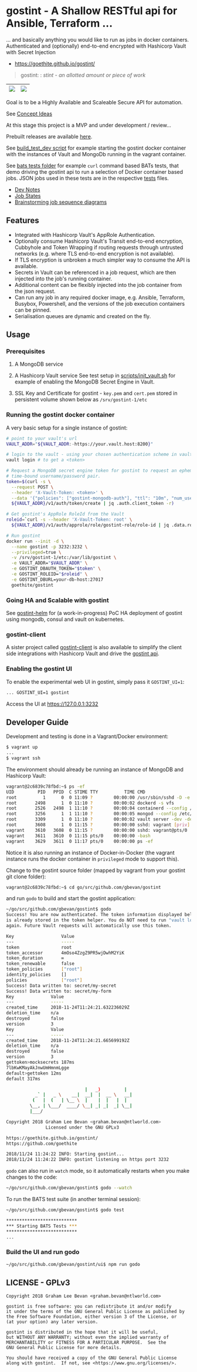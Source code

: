 # gostint - A Shallow RESTful api for Ansible, Terraform ...
... and basically anything you would like to run as jobs in docker containers.
Authenticated and (optionally) end-to-end encrypted with Hashicorp Vault with
Secret Injection
* https://goethite.github.io/gostint/

> gostint:
> : _stint - an allotted amount or piece of work_

| ![](https://img.shields.io/github/release/goethite/gostint.svg) | ![](https://img.shields.io/github/license/goethite/gostint.svg) |
|-|-|

Goal is to be a Highly Available and Scaleable Secure API for automation.

See [Concept Ideas](docs/Concept_Ideas.md)

At this stage this project is a MVP and under development / review...

Prebuilt releases are available [here](https://github.com/goethite/gostint/releases).

See [build_test_dev script](./build_test_against_dev.sh) for example starting the gostint docker container with the instances of Vault and MongoDb running in the vagrant container.

See [bats tests folder](tests/bats) for example `curl` command based BATs tests, that
demo driving the gostint api to run a selection of Docker container based jobs.
JSON jobs used in these tests are in the respective [tests](tests/) files.

* [Dev Notes](docs/devnotes.md)
* [Job States](docs/jobstates.md)
* [Brainstorming job sequence diagrams](docs/jobsequence.md)

## Features
* Integrated with Hashicorp Vault's AppRole Authentication.
* Optionally consume Hashicorp Vault's Transit end-to-end
  encryption, Cubbyhole and Token Wrapping if routing requests through
  untrusted networks (e.g. where TLS end-to-end encryption is not available).
* If TLS encryption is unbroken a much simpler way to consume the API is
  available.
* Secrets in Vault can be referenced in a job request, which are then injected
  into the job's running container.
* Additional content can be flexibly injected into the job container from the
  json request.
* Can run any job in any required docker image, e.g. Ansible, Terraform, Busybox,
  Powershell, and the versions of the job execution containers can be pinned.
* Serialisation queues are dynamic and created on the fly.

## Usage

### Prerequisites
1. A MongoDB service

2. A Hashicorp Vault service
See test setup in [scripts/init_vault.sh](scripts/init_vault.sh) for example of enabling the MongoDB Secret Engine in Vault.

3. SSL Key and Certificate for gostint - `key.pem` and `cert.pem` stored in persistent volume shown below as `/srv/gostint-1/etc`

### Running the gostint docker container
A very basic setup for a single instance of gostint:
```bash
# point to your vault's url
VAULT_ADDR="${VAULT_ADDR:-https://your.vault.host:8200}"

# login to the vault - using your chosen authentication scheme in vault
vault login # to get a <token>

# Request a MongoDB secret engine token for gostint to request an ephemeral
# time-bound username/password pair.
token=$(curl -s \
  --request POST \
  --header 'X-Vault-Token: <token>' \
  --data '{"policies": ["gostint-mongodb-auth"], "ttl": "10m", "num_uses": 2}' \
  ${VAULT_ADDR}/v1/auth/token/create | jq .auth.client_token -r)

# Get gostint's AppRole RoleId from the Vault
roleid=`curl -s --header 'X-Vault-Token: root' \
  ${VAULT_ADDR}/v1/auth/approle/role/gostint-role/role-id | jq .data.role_id -r`

# Run gostint
docker run --init -d \
  --name gostint -p 3232:3232 \
  --privileged=true \
  -v /srv/gostint-1/etc:/var/lib/gostint \
  -e VAULT_ADDR="$VAULT_ADDR" \
  -e GOSTINT_DBAUTH_TOKEN="$token" \
  -e GOSTINT_ROLEID="$roleid" \
  -e GOSTINT_DBURL=your-db-host:27017
  goethite/gostint
```

### Going HA and Scalable with gostint
See [gostint-helm](https://github.com/goethite/gostint-helm) for (a work-in-progress)
PoC HA deployment of gostint using mongodb, consul and vault on kubernetes.

### gostint-client
A sister project called [gostint-client](https://github.com/goethite/gostint-client)
is also available to simplify the client side integrations with Hashicorp Vault
and drive the [gostint api](https://goethite.github.io/gostint/docs/1100_api_v1_job/).

### Enabling the gostint UI
To enable the experimental web UI in gostint, simply pass it `GOSTINT_UI=1`:
```bash
... GOSTINT_UI=1 gostint
```
Access the UI at https://127.0.0.1:3232

## Developer Guide

Development and testing is done in a Vagrant/Docker environment:
```bash
$ vagrant up
...
$ vagrant ssh
```
The environment should already be running an instance of MongoDB and Hashicorp Vault:
```bash
vagrant@2c6839c78fbd:~$ ps -ef
UID         PID   PPID  C STIME TTY          TIME CMD
root          1      0  0 11:09 ?        00:00:00 /usr/sbin/sshd -D -e
root       2498      1  0 11:10 ?        00:00:02 dockerd -s vfs
root       2526   2498  1 11:10 ?        00:00:04 containerd --config /var/run/docker/containerd/containerd.toml --log-level info
root       3256      1  1 11:10 ?        00:00:05 mongod --config /etc/mongod.conf --fork --smallfiles --auth --bind_ip 0.0.0.0
root       3309      1  0 11:10 ?        00:00:02 vault server -dev -dev-root-token-id=root -dev-listen-address=0.0.0.0:8200
root       3608      1  0 11:15 ?        00:00:00 sshd: vagrant [priv]
vagrant    3610   3608  0 11:15 ?        00:00:00 sshd: vagrant@pts/0
vagrant    3611   3610  0 11:15 pts/0    00:00:00 -bash
vagrant    3629   3611  0 11:17 pts/0    00:00:00 ps -ef
```
Notice it is also running an instance of Docker-in-Docker (the vagrant instance
runs the docker container in `privileged` mode to support this).

Change to the gostint source folder (mapped by vagrant from your gostint git
clone folder):
```bash
vagrant@2c6839c78fbd:~$ cd go/src/github.com/gbevan/gostint
```

and run `godo` to build and start the gostint application:
```bash
~/go/src/github.com/gbevan/gostint$ godo
Success! You are now authenticated. The token information displayed below
is already stored in the token helper. You do NOT need to run "vault login"
again. Future Vault requests will automatically use this token.

Key                  Value
---                  -----
token                root
token_accessor       4mOso4ZzgZ9PR5wjDwhM2YiK
token_duration       ∞
token_renewable      false
token_policies       ["root"]
identity_policies    []
policies             ["root"]
Success! Data written to: secret/my-secret
Success! Data written to: secret/my-form
Key              Value
---              -----
created_time     2018-11-24T11:24:21.632236029Z
deletion_time    n/a
destroyed        false
version          3
Key              Value
---              -----
created_time     2018-11-24T11:24:21.665699192Z
deletion_time    n/a
destroyed        false
version          3
gettoken>mocksecrets 187ms
7lbKwKMayAkJnwUmHmnmLgge
default>gettoken 12ms
default 317ms

                              |   _)         |
           _` |   _ \    __|  __|  |  __ \   __|
          (   |  (   | \__ \  |    |  |   |  |
         \__, | \___/  ____/ \__| _| _|  _| \__|
         |___/

Copyright 2018 Graham Lee Bevan <graham.bevan@ntlworld.com>
               Licensed under the GNU GPLv3

https://goethite.github.io/gostint/
https://github.com/goethite

2018/11/24 11:24:22 INFO: Starting gostint...
2018/11/24 11:24:22 INFO: gostint listening on https port 3232
```

`godo` can also run in `watch` mode, so it automatically restarts when you make
changes to the code:
```bash
~/go/src/github.com/gbevan/gostint$ godo --watch
```

To run the BATS test suite (in another terminal session):
```bash
~/go/src/github.com/gbevan/gostint$ godo test

***************************
*** Starting BATS Tests ***
***************************
...
```

### Build the UI and run godo
```bash
~/go/src/github.com/gbevan/gostint/ui$ npm run godo
```

## LICENSE - GPLv3

```
Copyright 2018 Graham Lee Bevan <graham.bevan@ntlworld.com>

gostint is free software: you can redistribute it and/or modify
it under the terms of the GNU General Public License as published by
the Free Software Foundation, either version 3 of the License, or
(at your option) any later version.

gostint is distributed in the hope that it will be useful,
but WITHOUT ANY WARRANTY; without even the implied warranty of
MERCHANTABILITY or FITNESS FOR A PARTICULAR PURPOSE.  See the
GNU General Public License for more details.

You should have received a copy of the GNU General Public License
along with gostint.  If not, see <https://www.gnu.org/licenses/>.
```
